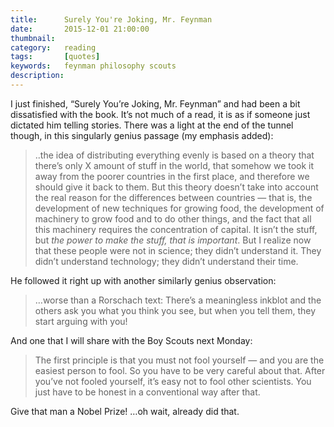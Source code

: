 ```yaml
---
title: 		Surely You're Joking, Mr. Feynman
date: 		2015-12-01 21:00:00
thumbnail:
category:	reading
tags: 		[quotes]
keywords:	feynman philosophy scouts
description:
---
```


I just finished, “Surely You’re Joking, Mr. Feynman” and had been a bit dissatisfied with the book. It’s not much of a read, it is as if someone just dictated him telling stories. There was a light at the end of the tunnel though, in this singularly genius passage (my emphasis added):

> ..the idea of distributing everything evenly is based on a theory that there’s only X amount of stuff in the world, that somehow we took it away from the poorer countries in the first place, and therefore we should give it back to them. But this theory doesn’t take into account the real reason for the differences between countries — that is, the development of new techniques for growing food, the development of machinery to grow food and to do other things, and the fact that all this machinery requires the concentration of capital. It isn’t the stuff, but _the power to make the stuff, that is important_. But I realize now that these people were not in science; they didn’t understand it. They didn’t understand technology; they didn’t understand their time.

He followed it right up with another similarly genius observation:

> …worse than a Rorschach text: There’s a meaningless inkblot and the others ask you what you think you see, but when you tell them, they start arguing with you!

And one that I will share with the Boy Scouts next Monday:

> The first principle is that you must not fool yourself — and you are the easiest person to fool. So you have to be very careful about that. After you’ve not fooled yourself, it’s easy not to fool other scientists. You just have to be honest in a conventional way after that.

Give that man a Nobel Prize! …oh wait, already did that.